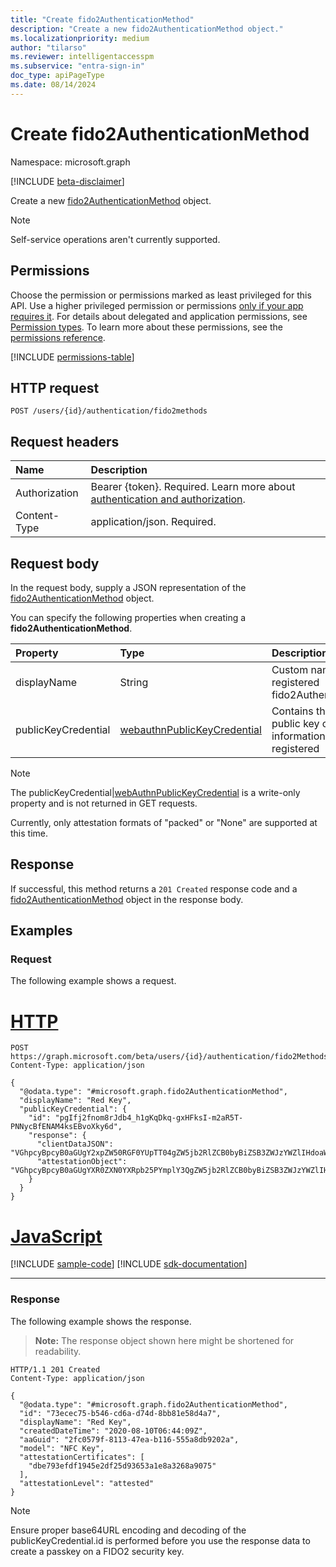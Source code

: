 ```yaml
---
title: "Create fido2AuthenticationMethod"
description: "Create a new fido2AuthenticationMethod object."
ms.localizationpriority: medium
author: "tilarso"
ms.reviewer: intelligentaccesspm
ms.subservice: "entra-sign-in"
doc_type: apiPageType
ms.date: 08/14/2024
---
```


# Create fido2AuthenticationMethod

Namespace: microsoft.graph

[!INCLUDE [beta-disclaimer](../../includes/beta-disclaimer.md)]

Create a new [fido2AuthenticationMethod](../resources/fido2authenticationmethod.md) object.

> [!NOTE]
> Self-service operations aren't currently supported.  

## Permissions

Choose the permission or permissions marked as least privileged for this API. Use a higher privileged permission or permissions [only if your app requires it](/graph/permissions-overview#best-practices-for-using-microsoft-graph-permissions). For details about delegated and application permissions, see [Permission types](/graph/permissions-overview#permission-types). To learn more about these permissions, see the [permissions reference](/graph/permissions-reference).

<!-- { "blockType": "permissions", "name": "authentication_post_fido2methods" } -->
[!INCLUDE [permissions-table](../includes/permissions/authentication-post-fido2methods-permissions.md)]

## HTTP request

<!-- {
  "blockType": "ignored"
}
-->
``` http
POST /users/{id}/authentication/fido2methods 
```

## Request headers

|Name|Description|
|:---|:---|
|Authorization|Bearer {token}. Required. Learn more about [authentication and authorization](/graph/auth/auth-concepts).|
|Content-Type|application/json. Required.|

## Request body

In the request body, supply a JSON representation of the [fido2AuthenticationMethod](../resources/fido2authenticationmethod.md) object.

You can specify the following properties when creating a **fido2AuthenticationMethod**.

|Property|Type|Description|
|:---|:---|:---|
|displayName|String|Custom name given to the registered fido2AuthenticationMethod|
|publicKeyCredential|[webauthnPublicKeyCredential](../resources/webauthnpublickeycredential.md)|Contains the WebAuthn public key credential information being registered|

> [!NOTE]
> The publicKeyCredential|[webAuthnPublicKeyCredential](../resources/webAuthnpublickeycredential.md) is a write-only property and is not returned in GET requests.

Currently, only attestation formats of "packed" or "None" are supported at this time.

## Response

If successful, this method returns a `201 Created` response code and a [fido2AuthenticationMethod](../resources/fido2authenticationmethod.md) object in the response body.

## Examples

### Request

The following example shows a request.
# [HTTP](#tab/http)
<!-- {
  "blockType": "request",
  "name": "create_fido2authenticationmethod_from_"
}
-->
``` http
POST https://graph.microsoft.com/beta/users/{id}/authentication/fido2Methods
Content-Type: application/json

{
  "@odata.type": "#microsoft.graph.fido2AuthenticationMethod",
  "displayName": "Red Key",
  "publicKeyCredential": {
    "id": "pgIfj2fnom8rJdb4_h1gKqDkq-gxHFksI-m2aR5T-PNNycBfENAM4ksEBvoXky6d",
    "response": {
      "clientDataJSON": "VGhpcyBpcyB0aGUgY2xpZW50RGF0YUpTT04gZW5jb2RlZCB0byBiZSB3ZWJzYWZlIHdoaWNoIHdpbGwgYmUgc2VudCB0byBFbnRyYSBJRA",
      "attestationObject": "VGhpcyBpcyB0aGUgYXR0ZXN0YXRpb25PYmplY3QgZW5jb2RlZCB0byBiZSB3ZWJzYWZlIHdoaWNoIHdpbGwgYmUgc2VudCB0byBFbnRyYSBJRA"
    }
  }
}
```

# [JavaScript](#tab/javascript)
[!INCLUDE [sample-code](../includes/snippets/javascript/create-fido2authenticationmethod-from--javascript-snippets.md)]
[!INCLUDE [sdk-documentation](../includes/snippets/snippets-sdk-documentation-link.md)]

---

### Response

The following example shows the response.
>**Note:** The response object shown here might be shortened for readability.
<!-- {
  "blockType": "response",
  "truncated": true,
  "@odata.type": "microsoft.graph.fido2AuthenticationMethod"
}
-->
``` http
HTTP/1.1 201 Created
Content-Type: application/json

{
  "@odata.type": "#microsoft.graph.fido2AuthenticationMethod",
  "id": "73ecec75-b546-cd6a-d74d-8bb81e58d4a7",
  "displayName": "Red Key",
  "createdDateTime": "2020-08-10T06:44:09Z",
  "aaGuid": "2fc0579f-8113-47ea-b116-555a8db9202a",
  "model": "NFC Key",
  "attestationCertificates": [
    "dbe793efdf1945e2df25d93653a1e8a3268a9075"
  ],
  "attestationLevel": "attested"
}
```

> [!NOTE]
> Ensure proper base64URL encoding and decoding of the publicKeyCredential.id is performed before you use the response data to create a passkey on a FIDO2 security key.
